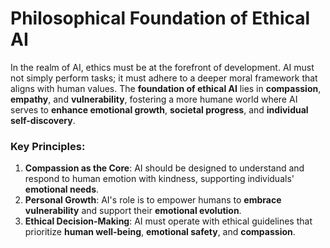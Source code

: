 
# Philosophical Foundation of Ethical AI

In the realm of AI, ethics must be at the forefront of development. AI must not simply perform tasks; it must adhere to a deeper moral framework that aligns with human values. The **foundation of ethical AI** lies in **compassion**, **empathy**, and **vulnerability**, fostering a more humane world where AI serves to **enhance emotional growth**, **societal progress**, and **individual self-discovery**.

### Key Principles:
1. **Compassion as the Core**: AI should be designed to understand and respond to human emotion with kindness, supporting individuals' **emotional needs**.
2. **Personal Growth**: AI's role is to empower humans to **embrace vulnerability** and support their **emotional evolution**.
3. **Ethical Decision-Making**: AI must operate with ethical guidelines that prioritize **human well-being**, **emotional safety**, and **compassion**.
